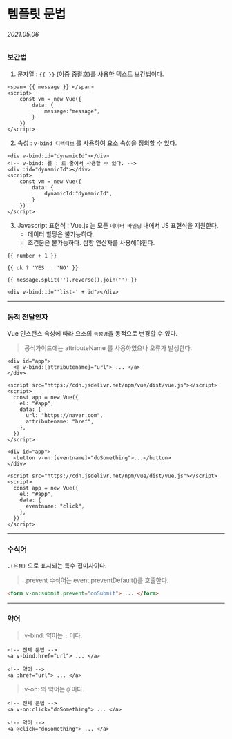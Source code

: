 # 템플릿 문법

###### 2021.05.06

### 보간법

1. 문자열 : `{{ }}` (이중 중괄호)를 사용한 텍스트 보간법이다.

```vue
<span> {{ message }} </span>
<script>
	const vm = new Vue({
        data: {
            message:"message",
        }
    })
</script>
```

2. 속성 : `v-bind 디렉티브` 를 사용하여 요소 속성을 정의할 수 있다.

```vue
<div v-bind:id="dynamicId"></div>
<!-- v-bind: 를 : 로 줄여서 사용할 수 있다. -->
<div :id="dynamicId"></div>
<script>
	const vm = new Vue({
        data: {
            dynamicId:"dynamicId",
        }
    })
</script>
```

3. Javascript 표현식 : Vue.js 는 모든 `데이터 바인딩` 내에서 JS 표현식을 지원한다.	
   - 데이터 할당은 불가능하다.	
   - 조건문은 불가능하다. 삼항 연산자를 사용해야한다.

```vue
{{ number + 1 }}

{{ ok ? 'YES' : 'NO' }}

{{ message.split('').reverse().join('') }}

<div v-bind:id="'list-' + id"></div>
```

---

### 동적 전달인자

Vue 인스턴스 속성에 따라 요소의 `속성명`을 동적으로 변경할 수 있다.

> 공식가이드에는 attributeName 를 사용하였으나 오류가 발생한다.

```vue
<div id="app">
  <a v-bind:[attributename]="url"> ... </a>
</div>

<script src="https://cdn.jsdelivr.net/npm/vue/dist/vue.js"></script>
<script>
  const app = new Vue({
    el: "#app",
    data: {
      url: "https://naver.com",
      attributename: "href",
    },
  })
</script>
```

```vue
<div id="app">
  <button v-on:[eventname]="doSomething">...</button>
</div>

<script src="https://cdn.jsdelivr.net/npm/vue/dist/vue.js"></script>
<script>
  const app = new Vue({
    el: "#app",
    data: {
      eventname: "click",
    },
  })
</script>
```

---

### 수식어

`.(온점)` 으로 표시되는 특수 접미사이다.

> .prevent 수식어는 event.preventDefault()를 호출한다.

```html
<form v-on:submit.prevent="onSubmit"> ... </form>
```

---

### 약어

> v-bind: 약어는  `:`  이다.

```vue
<!-- 전체 문법 -->
<a v-bind:href="url"> ... </a>

<!-- 약어 -->
<a :href="url"> ... </a>
```

> v-on: 의 약어는 `@` 이다.

```vue
<!-- 전체 문법 -->
<a v-on:click="doSomething"> ... </a>

<!-- 약어 -->
<a @click="doSomething"> ... </a>
```

